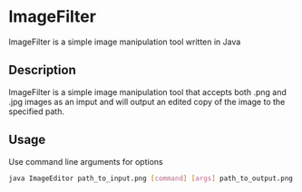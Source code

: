# ImageFilter

ImageFilter is a simple image manipulation tool written in Java

## Description
ImageFilter is a simple image manipulation tool that accepts both .png and .jpg images as an imput and will output an edited copy of the image to the specified path. 
## Usage

Use command line arguments for options

```bash
java ImageEditor path_to_input.png [command] [args] path_to_output.png